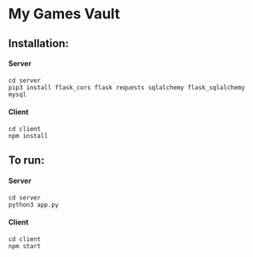 # My Games Vault


## Installation:
#### Server
```shell
cd server
pip3 install flask_cors flask requests sqlalchemy flask_sqlalchemy mysql
```
#### Client
```shell
cd client
npm install
```

## To run:
#### Server
```shell
cd server
python3 app.py
```
#### Client
```shell
cd client
npm start
```